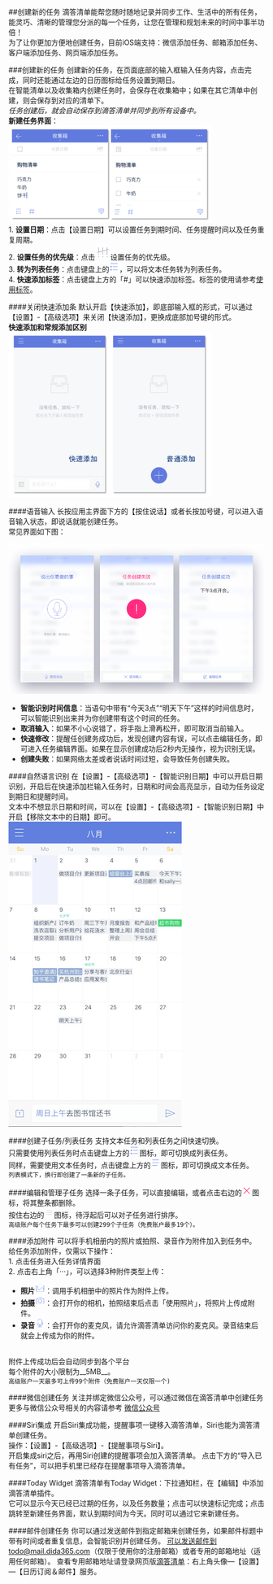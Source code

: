 ##创建新的任务
滴答清单能帮您随时随地记录并同步工作、生活中的所有任务，能灵巧、清晰的管理您分派的每一个任务，让您在管理和规划未来的时间中事半功倍！
<br >为了让你更加方便地创建任务，目前iOS端支持：微信添加任务、邮箱添加任务、客户端添加任务、网页端添加任务。

###创建新的任务
创建新的任务，在页面底部的输入框输入任务内容，点击完成，同时还能通过左边的日历图标给任务设置到期日。
<br>在智能清单以及收集箱内创建任务时，会保存在收集箱中；如果在其它清单中创建，则会保存到对应的清单下。
<br >*任务创建后，就会自动保存到滴答清单并同步到所有设备中。*
<br >**新建任务界面**：
<br ><img src="../images/images_ios2.6/image4202.png
" title="新建任务界面" width="400" />
<br>1. **设置日期**：点击【设置日期】可以设置任务到期时间、任务提醒时间以及任务重复周期。
<br>2. **设置任务的优先级**：点击<img src="../images/images_ios2.6/image4206.PNG" title="优先级" width="30" />设置任务的优先级。
<br>3. **转为列表任务**：点击键盘上的<img src="../images/images_ios2.6/image4207.PNG" title="列表任务" width="20" />，可以将文本任务转为列表任务。
<br>4. **快速添加标签**：点击键盘上方的「#」可以快速添加标签。标签的使用请参考[使用标签](ios_app/3_manage_tasks_tags.md)。

####关闭快速添加条
默认开启【快速添加】，即底部输入框的形式，可以通过【设置】-【高级选项】来关闭【快速添加】，更换成底部加号键的形式。
<br>**快速添加和常规添加区别**
<br ><img src="../images/images_ios2.6/image4203.png
" title="快速添加和常规添加的区别" width="400" />

####语音输入
长按应用主界面下方的【按住说话】或者长按加号键，可以进入语音输入状态，即说话就能创建任务。
<br >常见界面如下图：

![](语音.png)

- **智能识别时间信息**：当语句中带有“今天3点”“明天下午”这样的时间信息时，可以智能识别出来并为你创建带有这个时间的任务。
- **取消输入**：如果不小心说错了，将手指上滑再松开，即可取消当前输入。
- **快速修改**：提醒任创建务成功后，发现创建内容有误，可以点击编辑任务，即可进入任务编辑界面。如果在显示创建成功后2秒内无操作，视为识别无误。
- **创建失败**：如果网络太差或者说话时间过短，会导致任务创建失败。

####自然语言识别
在【设置】-【高级选项】-【智能识别日期】中可以开启日期识别，开启后在快速添加栏输入任务时，日期和时间会高亮显示，自动为任务设定到期日和提醒时间。
<br >文本中不想显示日期和时间，可以在【设置】-【高级选项】-【智能识别日期】中开启【移除文本中的日期】即可。
![](iOS-自然语言识别.png)

####创建子任务/列表任务
支持文本任务和列表任务之间快速切换。
<br >只需要使用列表任务时点击键盘上方的<img src="../images/images_ios2.6/image4207.PNG" title="列表任务" width="20" />图标，即可切换成列表任务。
<br >同样，需要使用文本任务时，点击键盘上方的<img src="../images/images_ios2.6/image4208.PNG" title="文本任务" width="20" />图标，即可切换成文本任务。
<br >`列表模式下，换行即创建了一条新的子任务。`

####编辑和管理子任务
选择一条子任务，可以直接编辑，或者点击右边的<img src="../images/images_ios2.6/image4209.PNG" title="列表删除" width="20" />图标，将其整条都删除。
<br >按住右边的<img src="../images/images_ios2.6/image4210.PNG" title="列表移动" width="20" />图标，待浮起后可以对子任务进行排序。
<br >`高级账户每个任务下最多可以创建299个子任务（免费账户最多19个）。`

####添加附件
可以将手机相册内的照片或拍照、录音作为附件加入到任务中。
给任务添加附件，仅需以下操作：
<br>1. 点击任务进入任务详情界面
<br>2. 点击右上角「···」，可以选择3种附件类型上传：

   - **照片**<img src="../images/images_ios2.6/image4211.PNG" title="照片" width="20" />：调用手机相册中的照片作为附件上传。
   - **拍摄**<img src="../images/images_ios2.6/image4212.PNG" title="拍摄" width="20" />：会打开你的相机，拍照结束后点击「使用照片」，将照片上传成附件。
   - **录音**<img src="../images/images_ios2.6/image4213.PNG" title="录音" width="20" />：会打开你的麦克风，请允许滴答清单访问你的麦克风。录音结束后就会上传成为你的附件。

<br >附件上传成功后会自动同步到各个平台
<br >每个附件的大小限制为__5MB__。
<br >`高级账户一天最多可上传99个附件（免费账户一天仅限一个)`

####微信创建任务
关注并绑定微信公众号，可以通过微信在滴答清单中创建任务
更多与微信公众号相关的内容请参考 [微信公众号](wechat/README.md)

####Siri集成
开启Siri集成功能，提醒事项一键移入滴答清单，Siri也能为滴答清单创建任务。
<br >操作：【设置】-【高级选项】-【提醒事项与Siri】。
<br >开启集成siri之后，再用Siri创建的提醒事项会加入滴答清单。
点击下方的“导入已有任务”，可以把手机里已经存在提醒事项导入滴答清单。

####Today Widget
滴答清单有Today Widget：下拉通知栏，在【编辑】中添加滴答清单插件。
<br >它可以显示今天已经已过期的任务，以及任务数量；点击可以快速标记完成；点击跳转至新建任务界面，默认到期时间为今天。同时可以通过它来新建任务。

####邮件创建任务
你可以通过发送邮件到指定邮箱来创建任务，如果邮件标题中带有时间或者重复信息，会智能识别并创建任务。
可以发送邮件到todo@mail.dida365.com（仅限于使用你的注册邮箱）或者专用的邮箱地址（适用任何邮箱）。
查看专用邮箱地址请登录网页版[滴答清单](https://www.dida365.com/)：右上角头像—【设置】—【日历订阅＆邮件】服务。

